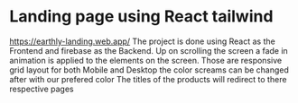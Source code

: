 # Landing page using React tailwind 
https://earthly-landing.web.app/
The project is done using React as the Frontend and firebase as the Backend.
Up on scrolling the screen a fade in animation is applied to the elements on the screen.
Those are responsive grid layout for both Mobile and Desktop the color screams can be changed after with our prefered color
The titles of the products will redirect to there respective pages

